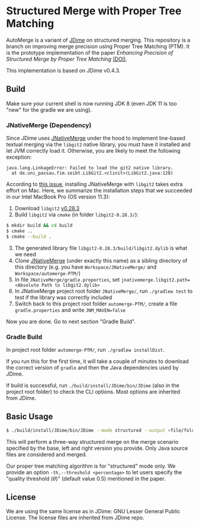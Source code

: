 # Structured Merge with Proper Tree Matching

AutoMerge is a variant of [JDime](https://github.com/se-sic/jdime) on structured merging. This repository is a branch on improving merge precision using Proper Tree Matching (PTM). It is the prototype implementation of the paper *Enhancing Precision of Structured Merge by Proper Tree Matching* [(DOI)](https://ieeexplore.ieee.org/document/8802856).

This implementation is based on JDime v0.4.3.

## Build

Make sure your current shell is now running JDK 8 (even JDK 11 is too "new" for the gradle we are using).

### JNativeMerge (Dependency)

Since JDime uses [JNativeMerge](https://gitlab.infosun.fim.uni-passau.de/seibt/JNativeMerge) under the hood to implement line-based textual merging via the `libgit2` native library, you must have it installed and let JVM correctly load it. Otherwise, you are likely to meet the following exception:
```
java.lang.LinkageError: Failed to load the git2 native library.
  at de.uni_passau.fim.seibt.LibGit2.<clinit>(LibGit2.java:128)
```

According to [this issue](https://github.com/se-sic/jdime/issues/21), installing JNativeMerge with `libgit2` takes extra effort on Mac. Here, we summarize the installation steps that we succeeded in our Intel MacBook Pro (OS version 11.3):

1. Download `libgit2` [v0.28.3](https://github.com/libgit2/libgit2/releases/tag/v0.28.3)
2. Build `libgit2` via `cmake` (in folder `libgit2-0.28.3/`):
```sh
$ mkdir build && cd build
$ cmake ..
$ cmake --build .
```
3. The generated library file `libgit2-0.28.3/build/libgit2.dylib` is what we need
4. Clone [JNativeMerge](https://gitlab.infosun.fim.uni-passau.de/seibt/JNativeMerge) (under exactly this name) as a sibling directory of this directory (e.g. you have `Workspace/JNativeMerge/` and `Workspace/automerge-PTM/`)
5. In file `JNativeMerge/gradle.properties`, set `jnativemerge.libgit2.path=<Absolute Path to libgit2.dylib>`
6. In JNativeMerge project root folder `JNativeMerge/`, run `./gradlew test` to test if the library was correctly included
7. Switch back to this project root folder `automerge-PTM/`, create a file `gradle.properties` and write `JNM_MAVEN=false`

Now you are done. Go to next section "Gradle Build".

### Gradle Build

In project root folder `automerge-PTM/`, run `./gradlew installDist`.

If you run this for the first time, it will take a couple of minutes to download the correct version of `gradle` and then the Java dependencies used by JDime.

If build is successful, run `./build/install/JDime/bin/JDime` (also in the project root folder) to check the CLI options. Most options are inherited from JDime.

## Basic Usage

```sh
$ ./build/install/JDime/bin/JDime --mode structured --output <file/folder> <leftVersion> <baseVersion> <rightVersion>
```

This will perform a three-way structured merge on the merge scenario specified by the base, left and right version you provide. Only Java source files are considered and merged.

Our proper tree matching algorithm is for "structured" mode only. We provide an option `-th,--threshold <percentage>` to let users specify the "quality threshold ($\theta$)" (default value 0.5) mentioned in the paper.

## License

We are using the same license as in JDime: GNU Lesser General Public License. The license files are inherited from JDime repo.
